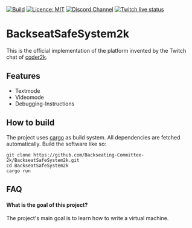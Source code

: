 [![Build](https://github.com/Backseating-Committee-2k/BackseatSafeSystem2k/actions/workflows/rust.yml/badge.svg)]([https://github.com/Backseating-Committee-2k/Seatbelt/actions/workflows/rust.yml](https://github.com/Backseating-Committee-2k/BackseatSafeSystem2k/actions/workflows/rust.yml))
[![Licence: MIT](https://img.shields.io/github/license/Backseating-Committee-2k/BackseatSafeSystem2k)](https://github.com/Backseating-Committee-2k/BackseatSafeSystem2k/blob/main/LICENSE)
[![Discord Channel](https://img.shields.io/discord/834834066008309800?style=social)](https://discord.gg/WygnW2wZj3)
[![Twitch live status](https://img.shields.io/twitch/status/coder2k?style=social)](https://twitch.tv/coder2k)

# BackseatSafeSystem2k

This is the official implementation of the platform invented by the Twitch chat of [coder2k](https://twitch.tv/coder2k).

## Features

- Textmode
- Videomode
- Debugging-Instructions

## How to build

The project uses [cargo](https://crates.io) as build system. All dependencies are fetched automatically.  Build the software like so:

```
git clone https://github.com/Backseating-Committee-2k/BackseatSafeSystem2k.git
cd BackseatSafeSystem2k
cargo run
```

## FAQ

#### What is the goal of this project?

The project's main goal is to learn how to write a virtual machine.

